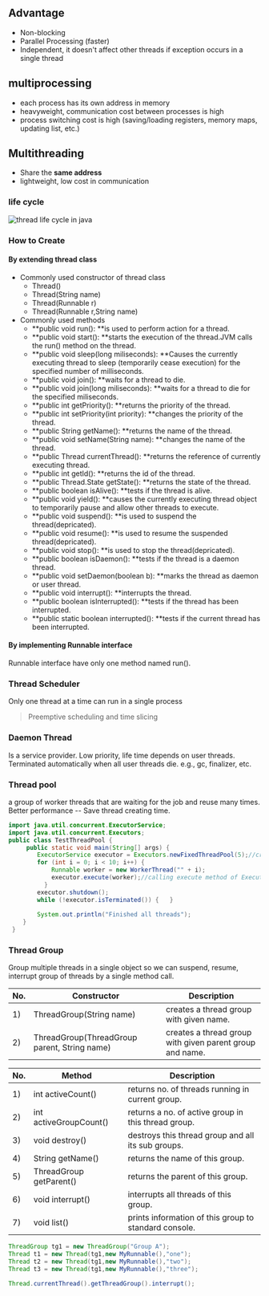 ## Advantage

* Non-blocking
* Parallel Processing (faster)
* Independent, it doesn't affect other threads if exception occurs in a single thread



## multiprocessing

* each process has its own address in memory
* heavyweight, communication cost between processes is high
* process switching cost is high (saving/loading registers, memory maps, updating list, etc.)

## Multithreading

* Share the **same address**
* lightweight, low cost in communication

### life cycle

![thread life cycle in java](https://www.javatpoint.com/images/threadstates.jpg)



### How to Create

#### By extending thread class

* Commonly used constructor of thread class
  - Thread()
  - Thread(String name)
  - Thread(Runnable r)
  - Thread(Runnable r,String name)
* Commonly used methods
  * **public void run(): **is used to perform action for a thread.
  * **public void start(): **starts the execution of the thread.JVM calls the run() method on the thread.
  * **public void sleep(long miliseconds): **Causes the currently executing thread to sleep (temporarily cease execution) for the specified number of milliseconds.
  * **public void join(): **waits for a thread to die.
  * **public void join(long miliseconds): **waits for a thread to die for the specified miliseconds.
  * **public int getPriority(): **returns the priority of the thread.
  * **public int setPriority(int priority): **changes the priority of the thread.
  * **public String getName(): **returns the name of the thread.
  * **public void setName(String name): **changes the name of the thread.
  * **public Thread currentThread(): **returns the reference of currently executing thread.
  * **public int getId(): **returns the id of the thread.
  * **public Thread.State getState(): **returns the state of the thread.
  * **public boolean isAlive(): **tests if the thread is alive.
  * **public void yield(): **causes the currently executing thread object to temporarily pause and allow other threads to execute.
  * **public void suspend(): **is used to suspend the thread(depricated).
  * **public void resume(): **is used to resume the suspended thread(depricated).
  * **public void stop(): **is used to stop the thread(depricated).
  * **public boolean isDaemon(): **tests if the thread is a daemon thread.
  * **public void setDaemon(boolean b): **marks the thread as daemon or user thread.
  * **public void interrupt(): **interrupts the thread.
  * **public boolean isInterrupted(): **tests if the thread has been interrupted.
  * **public static boolean interrupted(): **tests if the current thread has been interrupted.

#### By implementing Runnable interface

Runnable interface have only one method named run().

### Thread Scheduler

Only one thread at a time can run in a single process

> Preemptive scheduling and time slicing

### Daemon Thread

Is a service provider. Low priority, life time depends on user threads. Terminated automatically when all user threads die. e.g., gc, finalizer, etc.

### Thread pool

a group of worker threads that are waiting for the job and reuse many times. Better performance -- Save thread creating time.

```java
import java.util.concurrent.ExecutorService;  
import java.util.concurrent.Executors;  
public class TestThreadPool {  
     public static void main(String[] args) {  
        ExecutorService executor = Executors.newFixedThreadPool(5);//creating a pool of 5 threads  
        for (int i = 0; i < 10; i++) {  
            Runnable worker = new WorkerThread("" + i);  
            executor.execute(worker);//calling execute method of ExecutorService  
          }  
        executor.shutdown();  
        while (!executor.isTerminated()) {   }  
  
        System.out.println("Finished all threads");  
    }  
 }  
```

### Thread Group

Group multiple threads in a single object so we can suspend, resume, interrupt group of threads by a single method call.

| No.  | Constructor                              | Description                              |
| ---- | ---------------------------------------- | ---------------------------------------- |
| 1)   | ThreadGroup(String name)                 | creates a thread group with given name.  |
| 2)   | ThreadGroup(ThreadGroup parent, String name) | creates a thread group with given parent group and name. |

| No.  | Method                  | Description                              |
| ---- | ----------------------- | ---------------------------------------- |
| 1)   | int activeCount()       | returns no. of threads running in current group. |
| 2)   | int activeGroupCount()  | returns a no. of active group in this thread group. |
| 3)   | void destroy()          | destroys this thread group and all its sub groups. |
| 4)   | String getName()        | returns the name of this group.          |
| 5)   | ThreadGroup getParent() | returns the parent of this group.        |
| 6)   | void interrupt()        | interrupts all threads of this group.    |
| 7)   | void list()             | prints information of this group to standard console. |

```java
ThreadGroup tg1 = new ThreadGroup("Group A");   
Thread t1 = new Thread(tg1,new MyRunnable(),"one");     
Thread t2 = new Thread(tg1,new MyRunnable(),"two");
Thread t3 = new Thread(tg1,new MyRunnable(),"three");  

Thread.currentThread().getThreadGroup().interrupt();  
```

